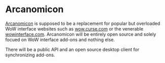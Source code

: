 Arcanomicon
===========

[Arcanomicon](https://wow.gamepedia.com/Arcanomicon) is supposed to be
a replacement for popular but overloaded WoW interface websites such as
[wow.curse.com](https://mods.curse.com/addons/wow) or the venerable
[wowinterface.com](http://www.wowinterface.com/addons.php). Arcanomicon
will be entirely open source and solely focued on WoW interface add-ons
and nothing else.

There will be a public API and an open source desktop client for
synchronizing add-ons.